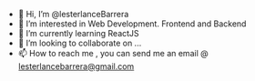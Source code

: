 - 👋 Hi, I’m @lesterlanceBarrera
- 👀 I’m interested in Web Development. Frontend and Backend
- 🌱 I’m currently learning ReactJS
- 💞️ I’m looking to collaborate on ...
- 📫 How to reach me , you can send me an email @ lesterlancebarrera@gmail.com

<!---
lesterlanceBarrera/lesterlanceBarrera is a ✨ special ✨ repository because its `README.md` (this file) appears on your GitHub profile.
You can click the Preview link to take a look at your changes.
--->
